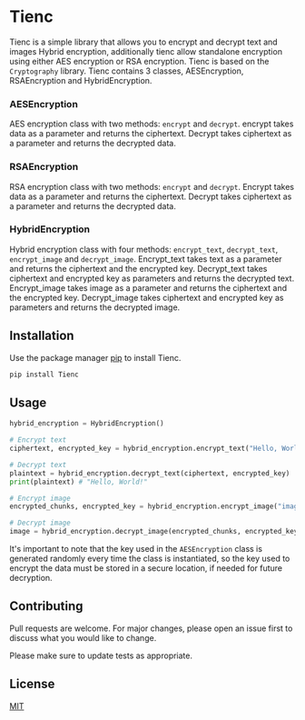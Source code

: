 
# Tienc

Tienc is a simple library that allows you to 
encrypt and decrypt text and images Hybrid encryption, 
additionally tienc allow standalone encryption 
using either AES encryption or RSA encryption. 
Tienc is based on the ```Cryptography``` library.
Tienc contains 3 classes,
AESEncryption, RSAEncryption and HybridEncryption.

### AESEncryption

AES encryption class with two methods: ```encrypt``` and ```decrypt```.
encrypt takes data as a parameter and returns the ciphertext.
Decrypt takes ciphertext as a parameter and returns the decrypted data.

### RSAEncryption 

RSA encryption class with two methods: ```encrypt``` and ```decrypt```.
Encrypt takes data as a parameter and returns the ciphertext.
Decrypt takes ciphertext as a parameter and returns the decrypted data.

### HybridEncryption 

Hybrid encryption class with four methods: ```encrypt_text```, ```decrypt_text```, ```encrypt_image``` and ```decrypt_image```.
Encrypt_text takes text as a parameter and returns the ciphertext and the encrypted key.
Decrypt_text takes ciphertext and encrypted key as parameters and returns the decrypted text.
Encrypt_image takes image as a parameter and returns the ciphertext and the encrypted key.
Decrypt_image takes ciphertext and encrypted key as parameters and returns the decrypted image.

## Installation

Use the package manager [pip](https://pip.pypa.io/en/stable/) to install Tienc.

```bash
pip install Tienc
```

## Usage

```python
hybrid_encryption = HybridEncryption()

# Encrypt text
ciphertext, encrypted_key = hybrid_encryption.encrypt_text("Hello, World!")

# Decrypt text
plaintext = hybrid_encryption.decrypt_text(ciphertext, encrypted_key)
print(plaintext) # "Hello, World!"

# Encrypt image
encrypted_chunks, encrypted_key = hybrid_encryption.encrypt_image("image.jpg")

# Decrypt image
image = hybrid_encryption.decrypt_image(encrypted_chunks, encrypted_key)
```
It's important to note that the key used in 
the ```AESEncryption``` class is generated randomly 
every time the class is instantiated, 
so the key used to encrypt the data must be 
stored in a secure location, 
if needed for future decryption.

## Contributing

Pull requests are welcome. For major changes, please open an issue first
to discuss what you would like to change.

Please make sure to update tests as appropriate.

## License

[MIT](https://choosealicense.com/licenses/mit/)




